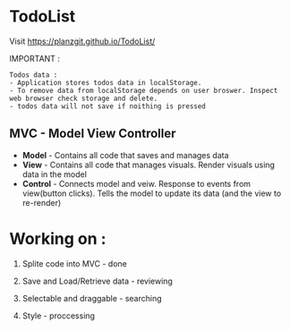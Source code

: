 # TodoList

Visit https://planzgit.github.io/TodoList/

IMPORTANT :

    Todos data :
    - Application stores todos data in localStorage.
    - To remove data from localStorage depends on user broswer. Inspect web browser check storage and delete.
    - todos data will not save if noithing is pressed

## MVC - Model View Controller

- **Model** - Contains all code that saves and manages data
- **View** - Contains all code that manages visuals. Render visuals using data in the model
- **Control** - Connects model and veiw. Response to events from view(button clicks). Tells the model to update its data (and the view to re-render)

# Working on :

1. Splite code into MVC - done

2. Save and Load/Retrieve data - reviewing

3. Selectable and draggable - searching

4. Style - proccessing
